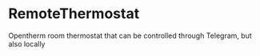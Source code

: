 # RemoteThermostat
Opentherm room thermostat that can be controlled through Telegram, but also locally
